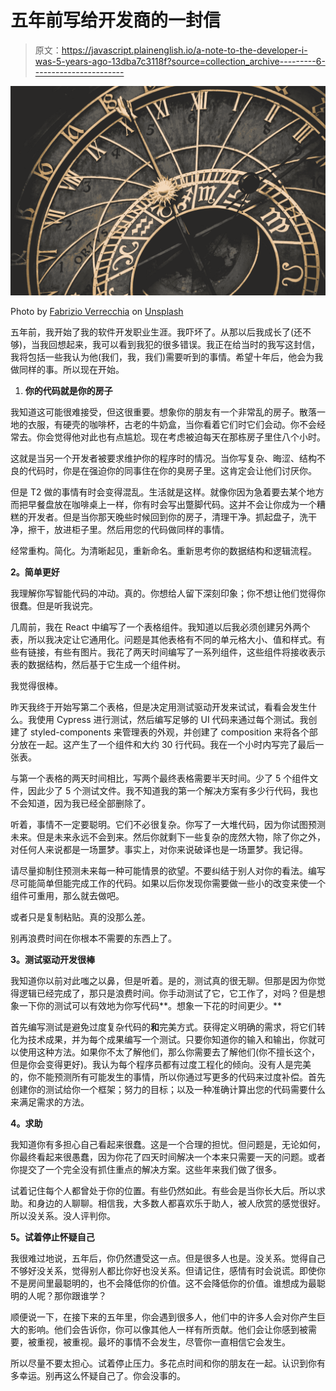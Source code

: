 # 五年前写给开发商的一封信

> 原文：<https://javascript.plainenglish.io/a-note-to-the-developer-i-was-5-years-ago-13dba7c3118f?source=collection_archive---------6----------------------->

![](img/13ed4e3636b4bdb2be7b1cdedc67082e.png)

Photo by [Fabrizio Verrecchia](https://unsplash.com/@fabrizioverrecchia?utm_source=unsplash&utm_medium=referral&utm_content=creditCopyText) on [Unsplash](https://unsplash.com/s/photos/clock?utm_source=unsplash&utm_medium=referral&utm_content=creditCopyText)

五年前，我开始了我的软件开发职业生涯。我吓坏了。从那以后我成长了(还不够)，当我回想起来，我可以看到我犯的很多错误。我正在给当时的我写这封信，我将包括一些我认为他(我们，我，我们)需要听到的事情。希望十年后，他会为我做同样的事。所以现在开始。

1.  **你的代码就是你的房子**

我知道这可能很难接受，但这很重要。想象你的朋友有一个非常乱的房子。散落一地的衣服，有硬壳的咖啡杯，古老的牛奶盒，当你看着它们时它们会动。你不会经常去。你会觉得他对此也有点尴尬。现在考虑被迫每天在那栋房子里住八个小时。

这就是当另一个开发者被要求维护你的程序时的情况。当你写复杂、晦涩、结构不良的代码时，你是在强迫你的同事住在你的臭房子里。这肯定会让他们讨厌你。

但是 T2 做的事情有时会变得混乱。生活就是这样。就像你因为急着要去某个地方而把早餐盘放在咖啡桌上一样，你有时会写出蹩脚代码。这并不会让你成为一个糟糕的开发者。但是当你那天晚些时候回到你的房子，清理干净。抓起盘子，洗干净，擦干，放进柜子里。然后用您的代码做同样的事情。

经常重构。简化。为清晰起见，重新命名。重新思考你的数据结构和逻辑流程。

**2。简单更好**

我理解你写智能代码的冲动。真的。你想给人留下深刻印象；你不想让他们觉得你很蠢。但是听我说完。

几周前，我在 React 中编写了一个表格组件。我知道以后我必须创建另外两个表，所以我决定让它通用化。问题是其他表格有不同的单元格大小、值和样式。有些有链接，有些有图片。我花了两天时间编写了一系列组件，这些组件将接收表示表的数据结构，然后基于它生成一个组件树。

我觉得很棒。

昨天我终于开始写第二个表格，但是决定用测试驱动开发来试试，看看会发生什么。我使用 Cypress 进行测试，然后编写足够的 UI 代码来通过每个测试。我创建了 styled-components 来管理表的外观，并创建了 composition 来将各个部分放在一起。这产生了一个组件和大约 30 行代码。我在一个小时内写完了最后一张表。

与第一个表格的两天时间相比，写两个最终表格需要半天时间。少了 5 个组件文件，因此少了 5 个测试文件。我不知道我的第一个解决方案有多少行代码，我也不会知道，因为我已经全部删除了。

听着，事情不一定要聪明。它们不必很复杂。你写了一大堆代码，因为你试图预测未来。但是未来永远不会到来。然后你就剩下一些复杂的庞然大物，除了你之外，对任何人来说都是一场噩梦。事实上，对你来说破译也是一场噩梦。我记得。

请尽量抑制住预测未来每一种可能情景的欲望。不要纠结于别人对你的看法。编写尽可能简单但能完成工作的代码。如果以后你发现你需要做一些小的改变来使一个组件可重用，那么就去做吧。

或者只是复制粘贴。真的没那么差。

别再浪费时间在你根本不需要的东西上了。

**3。测试驱动开发很棒**

我知道你以前对此嗤之以鼻，但是听着。是的，测试真的很无聊。但那是因为你觉得逻辑已经完成了，那只是浪费时间。你手动测试了它，它工作了，对吗？但是想象一下你的测试可以有效地为你写代码**。想象一下花的时间更少。**

首先编写测试是避免过度复杂代码的**和**完美方式。获得定义明确的需求，将它们转化为技术成果，并为每个成果编写一个测试。只要你知道你的输入和输出，你就可以使用这种方法。如果你不太了解他们，那么你需要去了解他们(你不擅长这个，但是你会变得更好)。我认为每个程序员都有过度工程化的倾向。没有人是完美的，你不能预测所有可能发生的事情，所以你通过写更多的代码来过度补偿。首先创建你的测试给你一个框架；努力的目标；以及一种准确计算出您的代码需要什么来满足需求的方法。

**4。求助**

我知道你有多担心自己看起来很蠢。这是一个合理的担忧。但问题是，无论如何，你最终看起来很愚蠢，因为你花了四天时间解决一个本来只需要一天的问题。或者你提交了一个完全没有抓住重点的解决方案。这些年来我们做了很多。

试着记住每个人都曾处于你的位置。有些仍然如此。有些会是当你长大后。所以求助。和身边的人聊聊。相信我，大多数人都喜欢乐于助人，被人欣赏的感觉很好。所以没关系。没人评判你。

**5。试着停止怀疑自己**

我很难过地说，五年后，你仍然遭受这一点。但是很多人也是。没关系。觉得自己不够好没关系，觉得别人都比你好也没关系。但请记住，感情有时会说谎。即使你不是房间里最聪明的，也不会降低你的价值。这不会降低你的价值。谁想成为最聪明的人呢？那你跟谁学？

顺便说一下，在接下来的五年里，你会遇到很多人，他们中的许多人会对你产生巨大的影响。他们会告诉你，你可以像其他人一样有所贡献。他们会让你感到被需要，被重视，被重视。最坏的事情不会发生，尽管你一直相信它会发生。

所以尽量不要太担心。试着停止压力。多花点时间和你的朋友在一起。认识到你有多幸运。别再这么怀疑自己了。你会没事的。
